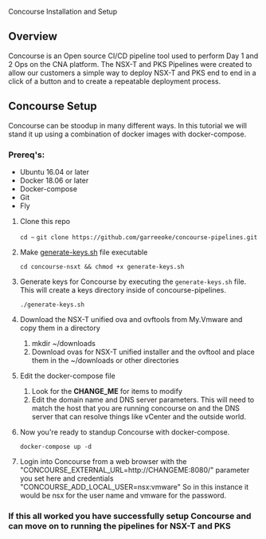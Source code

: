 Concourse Installation and Setup

## Overview

Concourse is an Open source CI/CD pipeline tool used to perform Day 1 and 2 Ops on the CNA platform.
The NSX-T and PKS Pipelines were created to allow our customers a simple way to deploy NSX-T and PKS end to end in a click of a button and to create a repeatable deployment process.

## Concourse Setup

Concourse can be stoodup in many different ways. In this tutorial we will stand it up using a combination of docker images with docker-compose.

### Prereq's:

- Ubuntu 16.04 or later
- Docker 18.06 or later
- Docker-compose
- Git
- Fly


1. Clone this repo

    `cd ~`
    `git clone https://github.com/garreeoke/concourse-pipelines.git`

2. Make [generate-keys.sh](generate-keys.sh) file executable

    `cd concourse-nsxt && chmod +x generate-keys.sh`
    
3. Generate keys for Concourse by executing the `generate-keys.sh` file. This will create a keys directory inside of concourse-pipelines.

    `./generate-keys.sh`

4. Download the NSX-T unified ova and ovftools from My.Vmware and copy them in a directory
    1. mkdir ~/downloads
    2. Download ovas for NSX-T unified installer and the ovftool and place them in the ~/downloads or other directories

5. Edit the docker-compose file
    1. Look for the **CHANGE_ME** for items to modify
    2. Edit the domain name and DNS server parameters. This will need to match the host that you are running concourse on and the DNS server that can resolve things like vCenter and the outside world. 

6. Now you're ready to standup Concourse with docker-compose.

    `docker-compose up -d`

7. Login into Concourse from a web browser with the "CONCOURSE_EXTERNAL_URL=http://CHANGEME:8080/" parameter you set here and credentials "CONCOURSE_ADD_LOCAL_USER=nsx:vmware" So in this instance it would be nsx for the user name and vmware for the password.

### If this all worked you have successfully setup Concourse and can move on to running the pipelines for NSX-T and PKS



